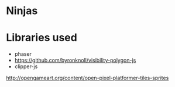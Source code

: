 # Ninjas

# Libraries used
* phaser
* https://github.com/byronknoll/visibility-polygon-js
* clipper-js

http://opengameart.org/content/open-pixel-platformer-tiles-sprites
